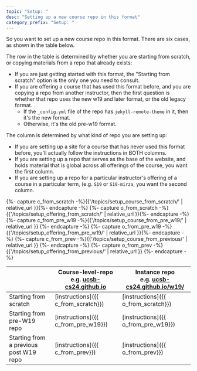 ```yaml
---
topic: "Setup: "
desc: "Setting up a new course repo in this format"
category_prefix: "Setup: "
---
```


So you want to set up a new course repo in this format.  There are six cases, as shown in the table below.

The row in the table is determined by whether you are starting from scratch, or copying materials from a repo that already exists:

* If you are just getting started with this format, the "Starting from scratch" option is the only one you need to consult.
* If you are offering a course that has used this format before, and you are copying a repo from another instructor, then the first question is whether that repo uses the new w19 and later format, or the old legacy format.
   * If the `_config.yml` file of the repo has `jekyll-remote-theme` in it, then it's the new format.
   * Otherwise, it's the old pre-w19 format.

The column is determined by what kind of repo you are setting up:
* If you are setting up a site for a course that has never used this format before, you'll actually follow the instructions in BOTH columns.
* If you are setting up a repo that serves as the base of the website, and holds material that is global across all offerings of the course,  you want the first column.
* If you are setting up a repo for a particular instructor's offering of a course in a particular term, (e.g. `S19` or `S19-mirza`, you want the second column.


{%- capture c_from_scratch -%}{{'/topics/setup_course_from_scratch/' | relative_url }}{%- endcapture -%}
{%- capture o_from_scratch -%}{{'/topics/setup_offering_from_scratch/' | relative_url }}{%- endcapture -%}
{%- capture c_from_pre_w19 -%}{{'/topics/setup_course_from_pre_w19/' | relative_url }} {%- endcapture -%}
{%- capture o_from_pre_w19 -%}{{'/topics/setup_offering_from_pre_w19/' | relative_url }}{%- endcapture -%}
{%- capture c_from_prev -%}{{'/topics/setup_course_from_previous/' | relative_url }} {%- endcapture -%}
{%- capture o_from_prev -%}{{'/topics/setup_offering_from_previous/' | relative_url }} {%- endcapture -%}


|    | Course-level-repo <br> e.g. [ucsb-cs24.github.io](https://ucsb-cs24.github.io) | Instance repo <br> e.g. [ucsb-cs24.github.io/w19/](https://ucsb-cs24.github.io/w19/) |
|---|---|---|
| Starting from scratch   | [instructions]({{ c_from_scratch}})  | [instructions]({{ o_from_scratch}}) | 
| Starting from pre-W19 repo  | [instructions]({{ c_from_pre_w19}}) | [instructions]({{ o_from_pre_w19}})  | 
| Starting from a previous post W19 repo  | [instructions]({{ c_from_prev}})  | [instructions]({{ o_from_prev}})  | 
